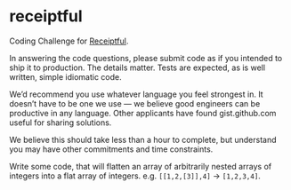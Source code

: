 receiptful
==========

Coding Challenge for [Receiptful](https://receiptful.com/).

In answering the code questions, please submit code as if you intended to ship it to production. The details matter. Tests are expected, as is well written, simple idiomatic code.

We’d recommend you use whatever language you feel strongest in. It doesn’t have to be one we use — we believe good engineers can be productive in any language. Other applicants have found gist.github.com useful for sharing solutions.

We believe this should take less than a hour to complete, but understand you may have other commitments and time constraints.

Write some code, that will flatten an array of arbitrarily nested arrays of integers into a flat array of integers. e.g. `[[1,2,[3]],4]` -> `[1,2,3,4]`.
